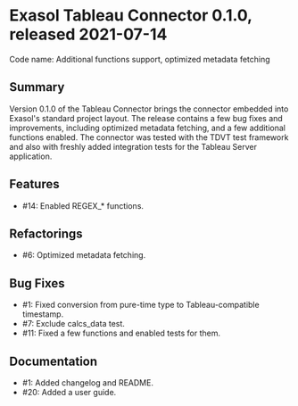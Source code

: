 # Exasol Tableau Connector 0.1.0, released 2021-07-14
 
Code name: Additional functions support, optimized metadata fetching

## Summary

Version 0.1.0 of the Tableau Connector brings the connector embedded into Exasol's standard project layout. The release contains a few bug fixes and improvements, including optimized metadata fetching, and a few additional functions enabled.
The connector was tested with the TDVT test framework and also with freshly added integration tests for the Tableau Server application.

## Features

* #14: Enabled REGEX_* functions.

## Refactorings

* #6: Optimized metadata fetching.

## Bug Fixes
 
* #1: Fixed conversion from pure-time type to Tableau-compatible timestamp.
* #7: Exclude calcs_data test.
* #11: Fixed a few functions and enabled tests for them.
 
## Documentation
 
* #1: Added changelog and README.
* #20: Added a user guide. 

